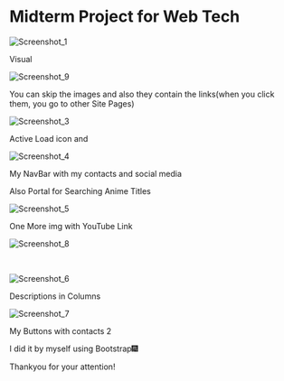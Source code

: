 # Midterm Project for Web Tech

![Screenshot_1](https://user-images.githubusercontent.com/73224995/141696604-6cf5c344-3f00-4dc7-9d2b-852b5098b47d.png)

Visual

![Screenshot_9](https://user-images.githubusercontent.com/73224995/141811393-785364ec-10a5-4f6c-859d-52e96031927f.png)

You can skip the images and also they contain the links(when you click them, you go to other Site Pages)

![Screenshot_3](https://user-images.githubusercontent.com/73224995/141696831-94fb266b-77c5-4006-842b-194ae22ec815.png)

Active Load icon and <p>

![Screenshot_4](https://user-images.githubusercontent.com/73224995/141696869-ac7a61a0-fee5-485d-9a85-db6da8dc383e.png)

My NavBar with my contacts and social media

Also Portal for Searching Anime Titles


![Screenshot_5](https://user-images.githubusercontent.com/73224995/141696919-e3125591-e754-4c7f-b807-e573c42a0e5a.png)


One More img with YouTube Link

![Screenshot_8](https://user-images.githubusercontent.com/73224995/141697090-036376cc-8f18-4902-91e3-93ea5e55c3e8.png)

<br/>

![Screenshot_6](https://user-images.githubusercontent.com/73224995/141697118-9eb947f4-9d62-443d-adb9-3adf5d352ea7.png)


Descriptions in Columns

![Screenshot_7](https://user-images.githubusercontent.com/73224995/141697161-af0d6717-4fa2-4ea5-90f8-558e8f04e158.png)

My Buttons with contacts 2 


I did it by myself using Bootstrap🎆

Thankyou for your attention!

